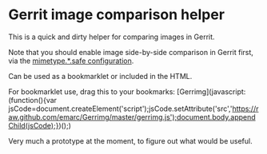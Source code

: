 # Gerrit image comparison helper

This is a quick and dirty helper for comparing images in Gerrit. 

Note that you should enable image side-by-side comparison in Gerrit first, via the [mimetype.*.safe configuration](https://gerrit-review.googlesource.com/Documentation/config-gerrit.html#_a_id_mimetype_a_section_mimetype).

Can be used as a bookmarklet or included in the HTML.

For bookmarklet use, drag this to your bookmarks: [Gerrimg](javascript:(function(){var jsCode=document.createElement('script');jsCode.setAttribute('src','https://raw.github.com/emarc/Gerrimg/master/gerrimg.js');document.body.appendChild(jsCode);})();)

Very much a prototype at the moment, to figure out what would be useful.

